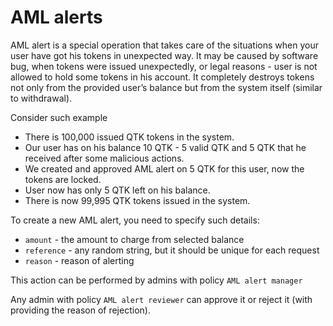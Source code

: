 # AML alerts

AML alert is a special operation that takes care of the situations when your user have got his tokens in unexpected way.
It may be caused by software bug, when tokens were issued unexpectedly, or legal reasons - user is not 
allowed to hold some tokens in his account. It completely destroys tokens not only from the provided user’s balance but 
from the system itself (similar to withdrawal). 

Consider such example

* There is 100,000 issued QTK tokens in the system.
* Our user has on his balance 10 QTK - 5 valid QTK and 5 QTK that he received after some malicious actions.
* We created and approved AML alert on 5 QTK for this user, now the tokens are locked.
* User now has only 5 QTK left on his balance.
* There is now 99,995 QTK tokens issued in the system.

To create a new AML alert, you need to specify such details:

* `amount` - the amount to charge from selected balance
* `reference` - any random string, but it should be unique for each request
* `reason` - reason of alerting

This action can be performed by admins with policy `AML alert manager`

Any admin with policy `AML alert reviewer` can approve it or reject it (with providing the reason of rejection).
